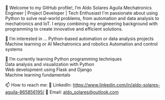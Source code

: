 👋 Welcome to my GitHub profile!, I’m Aldo Solares Aguila 
    Mechatronics Engineer | Project Developer | Tech Enthusiast
    I'm passionate about using Python to solve real-world problems, from automation and data analysis to mechatronics and IoT.
    I enjoy combining my engineering background with programming to create innovative and efficient solutions.  


👀 I’m interested in ...
    Python-based automation or data analysis projects  
    Machine learning or AI
    Mechatronics and robotics 
    Automation and control systems

🌱 I’m currently learning
    Python programming techniques  
    Data analysis and visualization with Python  
    Web development using Flask and Django  
    Machine learning fundamentals  

📫 How to reach me:
   💼 LinkedIn: https://www.linkedin.com/in/aldo-solares-aguila-865856195/
   📧 Email: aldo_solares@outlook.com
